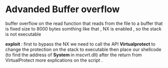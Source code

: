 # Advanded Buffer overflow 
buffer overflow on the read function that reads from the file to a buffer that is fixed size to 8000 bytes somthing like that ,  NX is enabled , so the stack is not executable 

<b> exploit </b> : first to bypass the NX we need to call the API <b> Virtualprotect </b> to change the protection on the stack to executable then place our shellcode (to find the address of <b>System </b> in mscvrt.dll) after the return from VirtualProtect
more explications on the script . 


